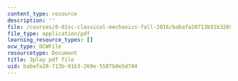 ```yaml
---
content_type: resource
description: ''
file: /courses/8-01sc-classical-mechanics-fall-2016/babafa20713b91b3269e5587b8e5d744_ZMa-xKcM2L8.pdf
file_type: application/pdf
learning_resource_types: []
ocw_type: OCWFile
resourcetype: Document
title: 3play pdf file
uid: babafa20-713b-91b3-269e-5587b8e5d744
---
```

